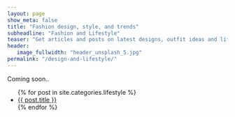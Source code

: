 ```yaml
---
layout: page
show_meta: false
title: "Fashion design, style, and trends"
subheadline: "Fashion and Lifestyle"
teaser: "Get articles and posts on latest designs, outfit ideas and lifestyle tips from FashionLiteracy"
header:
   image_fullwidth: "header_unsplash_5.jpg"
permalink: "/design-and-lifestyle/"
---
```


Coming soon..

<ul>
    {% for post in site.categories.lifestyle %}
    <li><a href="{{ site.url }}{{ site.baseurl }}{{ post.url }}">{{ post.title }}</a></li>
    {% endfor %}
</ul>

<!--
<ul>
    {% for post in site.categories.design %}
    <li><a href="{{ site.url }}{{ site.baseurl }}{{ post.url }}">{{ post.title }}</a></li>
    {% endfor %}
</ul>
-->
